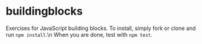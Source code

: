 # buildingblocks
Exercises for JavaScript building blocks.
To install, simply fork or clone and run ```npm install```.\n
When you are done, test with ```npm test```.
